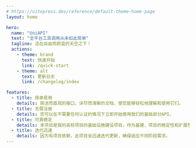 ```yaml
---
# https://vitepress.dev/reference/default-theme-home-page
layout: home

hero:
  name: "UniAPI"
  text: "全平台工具调用从未如此简单"
  tagline: 活在自由而蔚蓝的天空之下！
  actions:
    - theme: brand
      text: 快速开始
      link: /quick-start
    - theme: alt
      text: 更新日志
      link: /changelog/index

features:
  - title: 简单易用
    details: 简洁而直观的接口，详尽而清晰的文档，使您能够轻松地理解和使用它们。
  - title: 无需注册
    details: 您可以在不需要任何认证的情况下立即开始使用我们的基础部分API。
  - title: 可靠稳定
    details: 本项目是我的高校项目的基础设施建设项目，作为基建，项目的稳定性和扩展性非常重要。
  - title: 迭代迅速
    details: 因为有项目依赖，此项目会迅速迭代更新，确保适应不同阶段需求。
---
```


